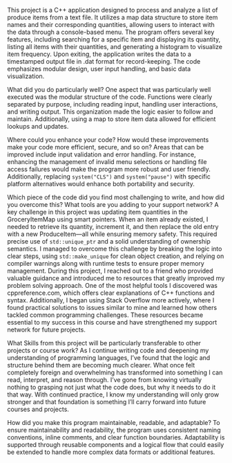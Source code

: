 This project is a C++ application designed to process and analyze a list of produce items from a text file. 
It utilizes a map data structure to store item names and their corresponding quantities, allowing users to interact with the data through a console-based menu. 
The program offers several key features, including searching for a specific item and displaying its quantity, listing all items with their quantities, and generating a histogram to visualize item frequency. 
Upon exiting, the application writes the data to a timestamped output file in .dat format for record-keeping. The code emphasizes modular design, user input handling, and basic data visualization.

What did you do particularly well?
One aspect that was particularly well executed was the modular structure of the code. 
Functions were clearly separated by purpose, including reading input, handling user interactions, and writing output.
This organization made the logic easier to follow and maintain.
Additionally, using a map to store item data allowed for efficient lookups and updates.

Where could you enhance your code? How would these improvements make your code more efficient, secure, and so on?
Areas that can be improved include input validation and error handling. For instance, enhancing the management of invalid menu selections or handling file access failures would make the program more robust and user friendly. 
Additionally, replacing `system("CLS")` and `system("pause")` with specific platform alternatives would enhance both portability and security.

Which piece of the code did you find most challenging to write, and how did you overcome this? What tools are you adding to your support network?
A key challenge in this project was updating item quantities in the GroceryItemMap using smart pointers. When an item already existed, I needed to retrieve its quantity, increment it, and then replace the old entry with a new ProduceItem—all while ensuring memory safety. 
This required precise use of `std::unique_ptr` and a solid understanding of ownership semantics. I managed to overcome this challenge by breaking the logic into clear steps, using `std::make_unique` for clean object creation, and relying on compiler warnings along with runtime tests to ensure proper memory management.
During this project, I reached out to a friend who provided valuable guidance and introduced me to resources that greatly improved my problem solving approach. One of the most helpful tools I discovered was cppreference.com, which offers clear explanations of C++ functions and syntax. Additionally, I began using Stack Overflow more actively, where I found practical solutions to issues similar to mine and learned how others tackled common programming challenges. These resources became essential to my success in this course and have strengthened my support network for future projects.

What Skills from this project will be particularly transferable to other projects or course work?
As I continue writing code and deepening my understanding of programming languages, I’ve found that the logic and structure behind them are becoming much clearer. What once felt completely foreign and overwhelming has transformed into something I can read, interpret, and reason through. I’ve gone from knowing virtually nothing to grasping not just what the code does, but why it needs to do it that way. With continued practice, I know my understanding will only grow stronger and that foundation is something I’ll carry forward into future courses and projects.

How did you make this program maintainable, readable, and adaptable? 
To ensure maintainability and readability, the program uses consistent naming conventions, inline comments, and clear function boundaries. Adaptability is supported through reusable components and a logical flow that could easily be extended to handle more complex data formats or additional features.
